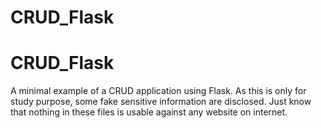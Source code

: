 # CRUD_Flask
# CRUD_Flask

A minimal example of a CRUD application using Flask. As this is only for study purpose, some fake sensitive information are disclosed. Just know that nothing in these files is usable against any website on internet.
